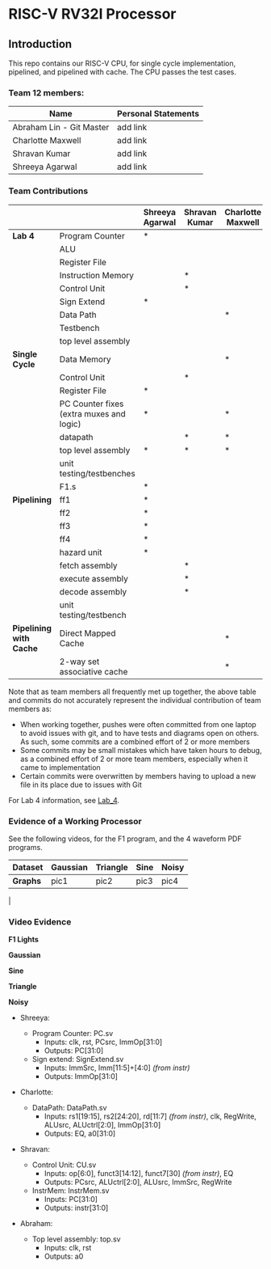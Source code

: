 # RISC-V RV32I Processor

## Introduction
This repo contains our RISC-V CPU, for single cycle implementation, pipelined, and pipelined with cache. The CPU passes the test cases.


### Team 12 members:

| Name   | Personal Statements |    
|------------|-----------------|
| Abraham Lin - Git Master | add link |      
| Charlotte Maxwell | add link|
| Shravan Kumar     |add link |
| Shreeya Agarwal   |add link |


### Team Contributions
|          |                 | Shreeya Agarwal | Shravan Kumar | Charlotte Maxwell | Abraham Lin| 
|----------|----------------|-----------------|---------------|-------------------|------------|
| **Lab 4**| Program Counter| * |               |                  |            |
|          | ALU            |    |               |                   |           |
|          | Register File  |           |               |                   |           |
|          | Instruction Memory  |      | *              |                   |           |
|          | Control Unit  |      |*               |                   |           |
|          | Sign Extend  |   *   |               |                   |           |
|          | Data Path  |     |               |   *                |           |
|          | Testbench  |      |               |                   |        *   |
|          | top level assembly  |      |               |                   |   *        |
| **Single Cycle**| Data Memory  |      |               |   *                |           |
| | Control Unit  |      |  *             |                   |           |
| | Register File | *     |             |                   |           |
| | PC Counter fixes (extra muxes and logic)  |*      |             |     *              |           |
| | datapath  |      | *            |     *              |        *   |
| | top level assembly  | *     | *            |     *              |        *   |
| | unit testing/testbenches  |      |             |                   |        *   |
| | F1.s  | *     |             |                   |        *   |
|**Pipelining** |ff1  |  *    |             |                   |           |
| |ff2  | *     |             |                   |           |
| |ff3  | *     |             |                   |           |
| |ff4  | *     |             |                   |           |
| |hazard unit  | *     |             |                   |           |
| | fetch assembly  |      |  *           |                   |   *        |
| | execute assembly  |      |  *           |                   |    *       |
| | decode assembly  |      |  *           |                   |      *     |
| | unit testing/testbench  |      |             |                   |      *     |
| **Pipelining with Cache** | Direct Mapped Cache  |      |             |        *           |          |
|  | 2-way set associative cache  |      |             |        *           |           |

Note that as team members all frequently met up together, the above table and commits do not accurately represent the individual contribution of team members as:

 - When working together, pushes were often committed from one laptop to avoid issues with git, and to have tests and diagrams open on others. As such, some commits are a combined effort of 2 or more members
- Some commits may be small mistakes which have taken hours to debug, as a combined effort of 2 or more team members, especially when it came to implementation
- Certain commits were overwritten by members having to upload a new file in its place due to issues with Git


For Lab 4 information, see [Lab_4](./Specifications//Lab_4.md).

### Evidence of a Working Processor

See the following videos, for the F1 program, and the 4 waveform PDF programs.

| Dataset        | Gaussian |  Triangle |  Sine | Noisy | 
|--------|------------|------------|------------|--------------|
| **Graphs**|  pic1         | pic2          | pic3          |pic4
| 

### Video Evidence

**F1 Lights**

**Gaussian**

**Sine**

**Triangle**

**Noisy**




- Shreeya:
    - Program Counter: PC.sv
        - Inputs: clk, rst, PCsrc, ImmOp[31:0]
        - Outputs: PC[31:0]
    - Sign extend: SignExtend.sv
        - Inputs: ImmSrc, Imm[11:5]+[4:0] _(from instr)_
        - Outputs: ImmOp[31:0]

- Charlotte:
    - DataPath: DataPath.sv
        - Inputs: rs1[19:15], rs2[24:20], rd[11:7] _(from instr)_, clk, RegWrite, ALUsrc, ALUctrl[2:0], ImmOp[31:0]
        - Outputs: EQ, a0[31:0]

- Shravan:
    - Control Unit: CU.sv
        - Inputs: op[6:0], funct3[14:12], funct7[30] _(from instr)_, EQ
        - Outputs: PCsrc, ALUctrl[2:0], ALUsrc, ImmSrc, RegWrite
    - InstrMem: InstrMem.sv
        - Inputs: PC[31:0]
        - Outputs: instr[31:0] 
- Abraham:
    - Top level assembly: top.sv
        - Inputs: clk, rst
        - Outputs: a0 
